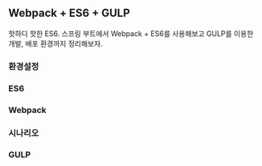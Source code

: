 Webpack + ES6 + GULP
--------------------

핫하디 핫한 ES6. 스프링 부트에서 Webpack + ES6를 사용해보고 GULP를 이용한 개발, 배포 환경까지 정리해보자.

### 환경설정

### ES6

### Webpack

### 시나리오

### GULP
